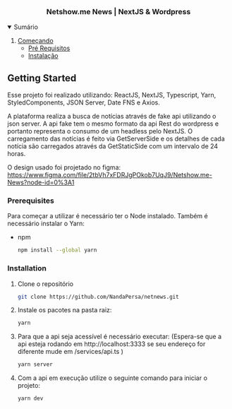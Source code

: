 <!-- PROJECT LOGO -->
<br />
<p align="center">
  <h3 align="center">Netshow.me News | NextJS & Wordpress</h3>
</p>



<!-- TABLE OF CONTENTS -->
<details open="open">
  <summary>Sumário</summary>
  <ol>
    <li>
      <a href="#getting-started">Começando</a>
      <ul>
        <li><a href="#prerequisites">Pré Requisitos</a></li>
        <li><a href="#installation">Instalação</a></li>
      </ul>
    </li>
  </ol>
</details>


<!-- GETTING STARTED -->
## Getting Started
Esse projeto foi realizado utilizando: ReactJS, NextJS, Typescript, Yarn, StyledComponents, JSON Server, Date FNS e Axios.

A plataforma realiza a busca de notícias através de fake api utilizando o json server. A api fake tem o mesmo formato da api Rest do wordpress e portanto representa o consumo de um headless pelo NextJS. O carregamento das notícias é feito via GetServerSide e os detalhes de cada notícia são carregados através da GetStaticSide com um intervalo de 24 horas.

O design usado foi projetado no figma: https://www.figma.com/file/2tbVh7xFDRJgPOkob7UqJ9/Netshow.me-News?node-id=0%3A1 

### Prerequisites

Para começar a utilizar é necessário ter o Node instalado. Também é necessário instalar o Yarn: 
* npm
  ```sh
  npm install --global yarn
  ```

### Installation

1. Clone o repositório
   ```sh
   git clone https://github.com/NandaPersa/netnews.git
   ```
2. Instale os pacotes na pasta raiz:
   ```sh
   yarn 
   ```
3. Para que a api seja acessível é necessário executar: (Espera-se que a api esteja rodando em http://localhost:3333 se seu endereço for diferente mude em /services/api.ts )
   ```sh
   yarn server
   ```

4. Com a api em execução utilize o seguinte comando para iniciar o projeto:
   ```sh
   yarn dev
   ```